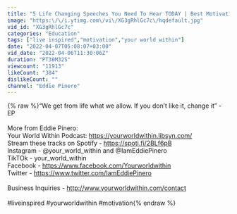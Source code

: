 ```yaml
---
title: "5 Life Changing Speeches You Need To Hear TODAY | Best Motivational Speeches Compilation"
image: "https:\/\/i.ytimg.com\/vi\/XG3gRhlGc7c\/hqdefault.jpg"
vid_id: "XG3gRhlGc7c"
categories: "Education"
tags: ["live inspired","motivation","your world within"]
date: "2022-04-07T05:08:07+03:00"
vid_date: "2022-04-06T11:30:06Z"
duration: "PT30M32S"
viewcount: "11913"
likeCount: "384"
dislikeCount: ""
channel: "Eddie Pinero"
---
```

{% raw %}“We get from life what we allow. If you don’t like it, change it” - EP<br /><br />More from Eddie Pinero:<br />Your World Within Podcast: <a rel="nofollow" target="blank" href="https://yourworldwithin.libsyn.com/">https://yourworldwithin.libsyn.com/</a><br />Stream these tracks on Spotify - <a rel="nofollow" target="blank" href="https://spoti.fi/2BLf6pB">https://spoti.fi/2BLf6pB</a><br />Instagram - @your_world_within and @IamEddiePinero<br />TikTOk - your_world_within<br />Facebook - <a rel="nofollow" target="blank" href="https://www.facebook.com/Yourworldwithin">https://www.facebook.com/Yourworldwithin</a><br />Twitter - <a rel="nofollow" target="blank" href="https://www.twitter.com/IamEddiePinero">https://www.twitter.com/IamEddiePinero</a><br /><br />Business Inquiries - <a rel="nofollow" target="blank" href="http://www.yourworldwithin.com/contact">http://www.yourworldwithin.com/contact</a><br /><br />#liveinspired #yourworldwithin #motivation{% endraw %}
